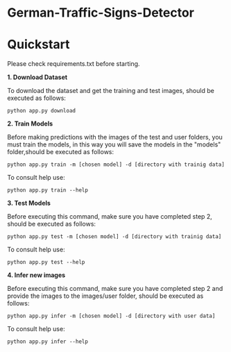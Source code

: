 # German-Traffic-Signs-Detector

# Quickstart

Please check requirements.txt before starting. 

**1. Download Dataset** 

To download the dataset and get the training and test images, should be executed as follows:

    python app.py download 

**2. Train Models** 

Before making predictions with the images of the test and user folders, you must train the models, in this way you will save the models in the "models" folder,should be executed as follows:

    python app.py train -m [chosen model] -d [directory with trainig data]

To consult help use:

    python app.py train --help
  
**3. Test Models** 

Before executing this command, make sure you have completed step 2, should be executed as follows:

    python app.py test -m [chosen model] -d [directory with trainig data]
 
To consult help use:
 
    python app.py test --help

**4. Infer new images**

Before executing this command, make sure you have completed step 2 and provide the images to the images/user folder, should be executed as follows:
  
    python app.py infer -m [chosen model] -d [directory with user data]

To consult help use:
 
    python app.py infer --help
